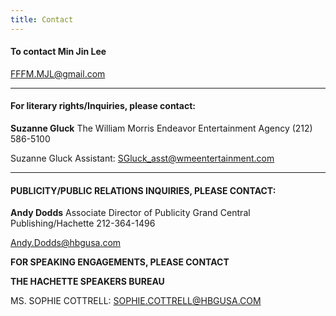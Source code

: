 ```yaml
---
title: Contact
---
```



#### To contact Min Jin Lee

[FFFM.MJL@gmail.com](mailto:FFFM.MJL@gmail.com)

---

#### For literary rights/Inquiries, please contact:

**Suzanne Gluck** The William Morris Endeavor Entertainment Agency (212) 586-5100

Suzanne Gluck Assistant: [SGluck_asst@wmeentertainment.com](javascript:void(location.href='mailto:'+String.fromCharCode(83,71,108,117,99,107,95,97,115,115,116,64,119,109,101,101,110,116,101,114,116,97,105,110,109,101,110,116,46,99,111,109)))

---

#### PUBLICITY/PUBLIC RELATIONS INQUIRIES, PLEASE CONTACT:

**Andy Dodds** Associate Director of Publicity Grand Central Publishing/Hachette 212-364-1496

[Andy.Dodds@hbgusa.com](javascript:void(location.href='mailto:'+String.fromCharCode(65,110,100,121,46,68,111,100,100,115,64,104,98,103,117,115,97,46,99,111,109)))

**FOR SPEAKING ENGAGEMENTS, PLEASE CONTACT**

**THE HACHETTE SPEAKERS BUREAU**

MS. SOPHIE COTTRELL: SOPHIE.COTTRELL@HBGUSA.COM